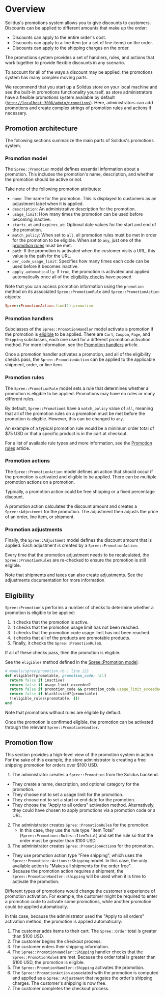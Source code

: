 # Overview

Solidus's promotions system allows you to give discounts to customers. Discounts
can be applied to different amounts that make up the order: 

- Discounts can apply to the entire order's cost.
- Discounts can apply to a line item (or a set of line items) on the order.
- Discounts can apply to the shipping charges on the order.

The promotions system provides a set of handlers, rules, and actions that work
together to provide flexible discounts in any scenario.

To account for all of the ways a discount may be applied, the promotions system
has many complex moving parts.

We recommend that you start up a Solidus store on your local machine and see the
built-in promotions functionality yourself, as store administrators have a
flexible promotions system available by default
([`http://localhost:3000/admin/promotions`][promotions-admin]). Here,
administrators can add promotions and create complex strings of promotion rules
and actions if necessary.

[promotions-admin]: http://localhost:3000/admin/promotions

## Promotion architecture

The following sections summarize the main parts of Solidus's promotions system.

<!-- TODO:
  Currently there is no documentation about `Spree::PromotionCode`s activating
  promotions using a URL.
-->

### Promotion model

The `Spree::Promotion` model defines essential information about a promotion.
This includes the promotion's name, description, and whether the promotion
should be active or not.

Take note of the following promotion attributes:

- `name`: The name for the promotion. This is displayed to customers as an
  adjustment label when it is applied.
- `description`: An administrative description for the promotion.
- `usage_limit`: How many times the promotion can be used before becoming
  inactive.
- `starts_at` and `expires_at`: Optional date values for the start and end of
  the promotion.
- `match_policy`: When set to `all`, all promotion rules must be met in order
  for the promotion to be eligible. When set to `any`, just one of the
  [promotion rules](#promotion-rules) must be met.
- `path`: If the promotion is activated when the customer visits a URL, this
  value is the path for the URL.
- `per_code_usage_limit`: Specifies how many times each code can be used before
  it becomes inactive.
- `apply_automatically`: If `true`, the promotion is activated and applied
  automatically once all of the [eligibility checks](#eligibility) have passed.

Note that you can access promotion information using the `promotion` method on
its associated `Spree::PromotionRule` and `Spree::PromotionAction` objects:

```ruby
Spree::PromotionAction.find(1).promotion
```

### Promotion handlers

Subclasses of the `Spree::PromotionHandler` model activate a promotion if the
promotion is [eligible](#eligibility) to be applied. There are `Cart`, `Coupon`,
`Page`, and `Shipping` subclasses, each one used for a different promotion
activation method. For more information, see the [Promotion
handlers][promotion-handlers] article.

Once a promotion handler activates a promotion, and all of the eligibility
checks pass, the `Spree::PromotionAction` can be applied to the applicable
shipment, order, or line item.

[promotion-handlers]: promotion-handlers.html

### Promotion rules

The `Spree::PromotionRule` model sets a rule that determines whether a promotion
is eligible to be applied. Promotions may have no rules or many different rules.

By default, `Spree::Promotion`s have a `match_policy` value of `all`, meaning
that all of the promotion rules on a promotion must be met before the promotion
is eligible. However, this can be changed to `any`.

An example of a typical promotion rule would be a minimum order total of $75
USD or that a specific product is in the cart at checkout.

For a list of available rule types and more information, see the
[Promotion rules][promotion-rules] article.

[promotion-rules]: promotion-rules.html

### Promotion actions

The `Spree::PromotionAction` model defines an action that should occur if the
promotion is activated and eligible to be applied. There can be multiple
promotion actions on a promotion.

Typically, a promotion action could be free shipping or a fixed percentage
discount.

A promotion action calculates the discount amount and creates a
`Spree::Adjustment` for the promotion. The adjustment then adjusts the price of
an order, line item, or shipment.

### Promotion adjustments

Finally, the `Spree::Adjustment` model defines the discount amount that is
applied. Each adjustment is created by a `Spree::PromotionAction`.

Every time that the promotion adjustment needs to be recalculated, the
`Spree::PromotionRule`s are re-checked to ensure the promotion is still
eligible.

Note that shipments and taxes can also create adjustments. See the adjustments
documentation for more information.

<!-- TODO:
  Once merged, link to documentation about adjustments.
-->

## Eligibility

`Spree::Promotion`'s performs a number of checks to determine whether a
promotion is eligible to be applied:

1. It checks that the promotion is active.
2. It checks that the promotion usage limit has not been reached.
3. It checks that the  promotion code usage limit has not been reached.
4. It checks that all of the products are promotable products.
5. Finally, it checks the `Spree::PromotionRule`s.

If all of these checks pass, then the promotion is eligible.

See the `eligible?` method defined in the [Spree::Promotion
model][spree-promotion]:

```ruby
# models/spree/promotion.rb : line 123
def eligible?(promotable, promotion_code: nil)
  return false if inactive?
  return false if usage_limit_exceeded?
  return false if promotion_code && promotion_code.usage_limit_exceeded?
  return false if blacklisted?(promotable)
  !!eligible_rules(promotable, {})
end
```

Note that promotions without rules are eligible by default.

Once the promotion is confirmed eligible, the promotion can be activated through
the relevant `Spree::PromotionHandler`.

[spree-promotion]: https://github.com/solidusio/solidus/blob/master/core/app/models/spree/promotion.rb

## Promotion flow

This section provides a high-level view of the promotion system in action. For
the sake of this example, the store administrator is creating a free shipping
promotion for orders over $100 USD.

1. The administrator creates a `Spree::Promotion` from the Solidus backend.
  - They create a name, description, and optional category for the promotion.
  - They choose not to set a usage limit for the promotion.
  - They choose not to set a start or end date for the promotion.
  - They choose the "Apply to all orders" activation method. Alternatively, they
    could have chosen to apply promotions via a promotion code or a URL.
2. The administrator creates `Spree::PromotionRule`s for the promotion.
   - In this case, they use the rule type "Item Total"
     (`Spree::Promotion::Rules::ItemTotal`) and set the rule so that the
     order must be greater than $100 USD.
3. The administrator creates `Spree::PromotionAction`s for the promotion.
  - They use promotion action type "Free shipping", which uses the
    `Spree::Promotion::Actions::Shipping` model. In this case, the only
    available action is "Makes all shipments for the order free".
  - Because the promotion action requires a shipment, the
    `Spree::PromotionHandler::Shipping` will be used when it is time to activate
    the promotion.

Different types of promotions would change the customer's experience of
promotion activation. For example, the customer might be required to enter a
promotion code to activate some promotions, while another promotion could be
applied automatically.

In this case, because the administrator used the "Apply to all orders"
activation method, the promotion is applied automatically:

1. The customer adds items to their cart. The `Spree::Order` total is greater
   than $100 USD.
2. The customer begins the checkout process.
3. The customer enters their shipping information.
4. The `Spree::PromotionHandler::Shipping` handler checks that the
   `Spree::PromotionRule`s are met. Because the order total is
   greater than $100 USD, the promotion is eligible.
5. The `Spree::PromotionHandler::Shipping` activates the promotion.
6. The `Spree::PromotionAction` associated with the promotion is computed and
   applied as a `Spree::Adjustment` that negates the order's shipping charges.
   The customer's shipping is now free.
7. The customer completes the checkout process.
